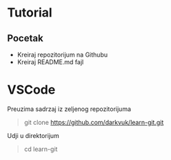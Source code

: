 # Tutorial

## Pocetak
- Kreiraj repozitorijum na Githubu
- Kreiraj README.md fajl

# VSCode
Preuzima sadrzaj iz zeljenog repozitorijuma
> git clone https://github.com/darkvuk/learn-git.git

Udji u direktorijum
> cd learn-git
